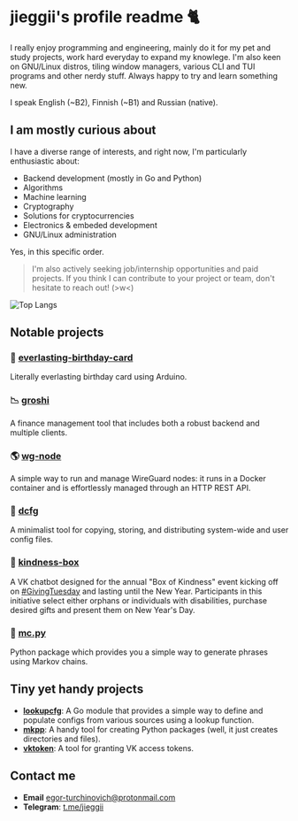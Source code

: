 # jieggii's profile readme 🐈 

I really enjoy programming and engineering, mainly do it for my pet and study projects, work hard everyday to expand my knowlege. I'm also keen on GNU/Linux distros, tiling window managers, various CLI and TUI programs and other nerdy stuff. Always happy to try and learn something new.

I speak English (~B2), Finnish (~B1) and Russian (native).

## I am mostly curious about
I have a diverse range of interests, and right now, I'm particularly enthusiastic about:

- Backend development (mostly in Go and Python)
- Algorithms
- Machine learning
- Cryptography
- Solutions for cryptocurrencies
- Electronics & embeded development
- GNU/Linux administration

Yes, in this specific order.
 
> I'm also actively seeking job/internship opportunities and paid projects. If you think I can contribute to your project or team, don't hesitate to reach out! (>w<)

![Top Langs](https://github-readme-stats.vercel.app/api/top-langs/?username=jieggii&layout=compact)

## Notable projects
### 🎂 **[everlasting-birthday-card](https://github.com/jieggii/everlasting-birthday-card)**
Literally everlasting birthday card using Arduino. 

### 📉 **[groshi](https://github.com/groshi-project)**
A finance management tool that includes both a robust backend and multiple clients.

### 🌎 **[wg-node](https://github.com/jieggii/wg-node)**
A simple way to run and manage WireGuard nodes: it runs in a Docker container and is effortlessly managed through an HTTP REST API.

### 📂 **[dcfg](https://github.com/jieggii/dcfg)**
A minimalist tool for copying, storing, and distributing system-wide and user config files.

### 💝 **[kindness-box](https://github.com/jieggii/kindness-box)**
A VK chatbot designed for the annual "Box of Kindness" event kicking off on [#GivingTuesday](https://www.givingtuesday.org/) and lasting until the New Year. Participants in this initiative select either orphans or individuals with disabilities, purchase desired gifts and present them on New Year's Day.

### 📝 **[mc.py](https://github.com/jieggii/mc.py)**
Python package which provides you a simple way to generate phrases using Markov chains.

## Tiny yet handy projects
- **[lookupcfg](https://github.com/jieggii/lookupcfg)**: A Go module that provides a simple way to define and populate configs from various sources using a lookup function.
- **[mkpp](https://github.com/jieggii/mkpp)**: A handy tool for creating Python packages (well, it just creates directories and files).
- **[vktoken](https://github.com/jieggii/vktoken)**: A tool for granting VK access tokens.

## Contact me
- **Email** [egor-turchinovich@protonmail.com](mailto:egor-turchinovich@protonmail.com)
- **Telegram**: [t.me/jieggii](https://t.me/jieggii)

